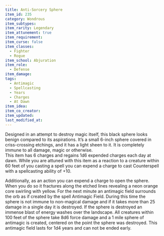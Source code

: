 ```yaml
---
title: Anti-Sorcery Sphere
item_id: 235
category: Wondrous
item_subtypes: 
item_rarity: Legendary
item_attunement: true
item_requirement: 
item_curse: false
item_classes: 
  - Fighter
  - Rogue
item_school: Abjuration
item_role: 
  - Defense
item_damage: 
tags:
  - Antimagic
  - Spellcasting
  - Years
  - Charges
  - At Dawn
item_idea: 
item_co_creator: 
item_updated: 
last_modified_at: 
---
```


Designed in an attempt to destroy magic itself, this black sphere looks benign compared to its aspirations. It’s a small 6-inch sphere covered in criss-crossing etchings, and it has a light sheen to it. It is completely immune to all damage, magic or otherwise.  
This item has 6 charges and regains 1d6 expended charges each day at dawn. While you are attuned with this item as a reaction to a creature within 60 feet of you casting a spell you can expend a charge to cast <magic-spell>Counterspell</magic-spell> with a spellcasting ability of +10.  

Additionally, as an action you can expend a charge to open the sphere. When you do so it fractures along the etched lines revealing a neon orange core swirling with yellow. For the next minute an antimagic field surrounds the orb as if created by the spell <magic-spell>Antimagic Field</magic-spell>. During this time the sphere is not immune to non-magical damage and if it takes more than 25 damage in a single day it is destroyed. If the sphere is destroyed an immense blast of energy washes over the landscape. All creatures within 100 feet of the sphere take 8d6 force damage and a 1 mile sphere of antimagic is created, centered on the point the sphere was destroyed. This antimagic field lasts for 1d4 years and can not be ended early.
